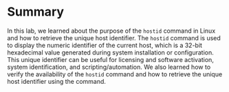 # Summary

In this lab, we learned about the purpose of the `hostid` command in Linux and how to retrieve the unique host identifier. The `hostid` command is used to display the numeric identifier of the current host, which is a 32-bit hexadecimal value generated during system installation or configuration. This unique identifier can be useful for licensing and software activation, system identification, and scripting/automation. We also learned how to verify the availability of the `hostid` command and how to retrieve the unique host identifier using the command.
